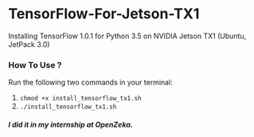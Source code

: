 # TensorFlow-For-Jetson-TX1
Installing TensorFlow 1.0.1 for Python 3.5 on NVIDIA Jetson TX1 (Ubuntu, JetPack 3.0)

### How To Use ?
Run the following two commands in your terminal:
1. `chmod +x install_tensorflow_tx1.sh`
2. `./install_tensorflow_tx1.sh`

##### I did it in my internship at OpenZeka.
